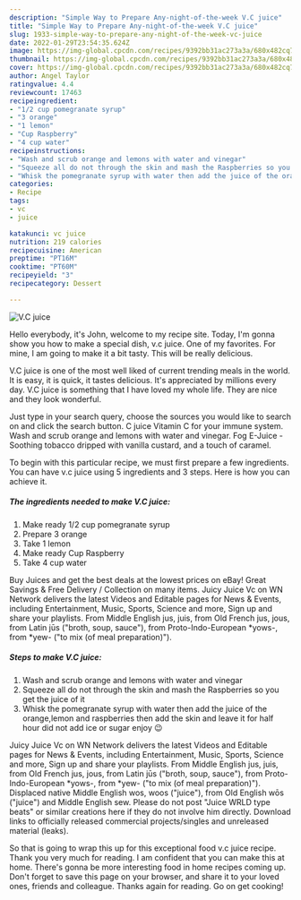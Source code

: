 ```yaml
---
description: "Simple Way to Prepare Any-night-of-the-week V.C juice"
title: "Simple Way to Prepare Any-night-of-the-week V.C juice"
slug: 1933-simple-way-to-prepare-any-night-of-the-week-vc-juice
date: 2022-01-29T23:54:35.624Z
image: https://img-global.cpcdn.com/recipes/9392bb31ac273a3a/680x482cq70/vc-juice-recipe-main-photo.jpg
thumbnail: https://img-global.cpcdn.com/recipes/9392bb31ac273a3a/680x482cq70/vc-juice-recipe-main-photo.jpg
cover: https://img-global.cpcdn.com/recipes/9392bb31ac273a3a/680x482cq70/vc-juice-recipe-main-photo.jpg
author: Angel Taylor
ratingvalue: 4.4
reviewcount: 17463
recipeingredient:
- "1/2 cup pomegranate syrup"
- "3 orange"
- "1 lemon"
- "Cup Raspberry"
- "4 cup water"
recipeinstructions:
- "Wash and scrub orange and lemons with water and vinegar"
- "Squeeze all do not through the skin and mash the Raspberries so you get the juice of it"
- "Whisk the pomegranate syrup with water then add the juice of the orange,lemon and raspberries then add the skin and leave it for half hour did not add ice or sugar enjoy 😉"
categories:
- Recipe
tags:
- vc
- juice

katakunci: vc juice 
nutrition: 219 calories
recipecuisine: American
preptime: "PT16M"
cooktime: "PT60M"
recipeyield: "3"
recipecategory: Dessert

---
```



![V.C juice](https://img-global.cpcdn.com/recipes/9392bb31ac273a3a/680x482cq70/vc-juice-recipe-main-photo.jpg)

Hello everybody, it's John, welcome to my recipe site. Today, I'm gonna show you how to make a special dish, v.c juice. One of my favorites. For mine, I am going to make it a bit tasty. This will be really delicious.

V.C juice is one of the most well liked of current trending meals in the world. It is easy, it is quick, it tastes delicious. It's appreciated by millions every day. V.C juice is something that I have loved my whole life. They are nice and they look wonderful.

Just type in your search query, choose the sources you would like to search on and click the search button. C juice Vitamin C for your immune system. Wash and scrub orange and lemons with water and vinegar. Fog E-Juice - Soothing tobacco dripped with vanilla custard, and a touch of caramel.


To begin with this particular recipe, we must first prepare a few ingredients. You can have v.c juice using 5 ingredients and 3 steps. Here is how you can achieve it.

<!--inarticleads1-->

##### The ingredients needed to make V.C juice:

1. Make ready 1/2 cup pomegranate syrup
1. Prepare 3 orange
1. Take 1 lemon
1. Make ready Cup Raspberry
1. Take 4 cup water


Buy Juices and get the best deals at the lowest prices on eBay! Great Savings & Free Delivery / Collection on many items. Juicy Juice Vc on WN Network delivers the latest Videos and Editable pages for News & Events, including Entertainment, Music, Sports, Science and more, Sign up and share your playlists. From Middle English jus, juis, from Old French jus, jous, from Latin jūs ("broth, soup, sauce"), from Proto-Indo-European *yows-, from *yew- ("to mix (of meal preparation)"). 

<!--inarticleads2-->

##### Steps to make V.C juice:

1. Wash and scrub orange and lemons with water and vinegar
1. Squeeze all do not through the skin and mash the Raspberries so you get the juice of it
1. Whisk the pomegranate syrup with water then add the juice of the orange,lemon and raspberries then add the skin and leave it for half hour did not add ice or sugar enjoy 😉


Juicy Juice Vc on WN Network delivers the latest Videos and Editable pages for News & Events, including Entertainment, Music, Sports, Science and more, Sign up and share your playlists. From Middle English jus, juis, from Old French jus, jous, from Latin jūs ("broth, soup, sauce"), from Proto-Indo-European *yows-, from *yew- ("to mix (of meal preparation)"). Displaced native Middle English wos, woos ("juice"), from Old English wōs ("juice") and Middle English sew. Please do not post "Juice WRLD type beats" or similar creations here if they do not involve him directly. Download links to officially released commercial projects/singles and unreleased material (leaks). 

So that is going to wrap this up for this exceptional food v.c juice recipe. Thank you very much for reading. I am confident that you can make this at home. There's gonna be more interesting food in home recipes coming up. Don't forget to save this page on your browser, and share it to your loved ones, friends and colleague. Thanks again for reading. Go on get cooking!
